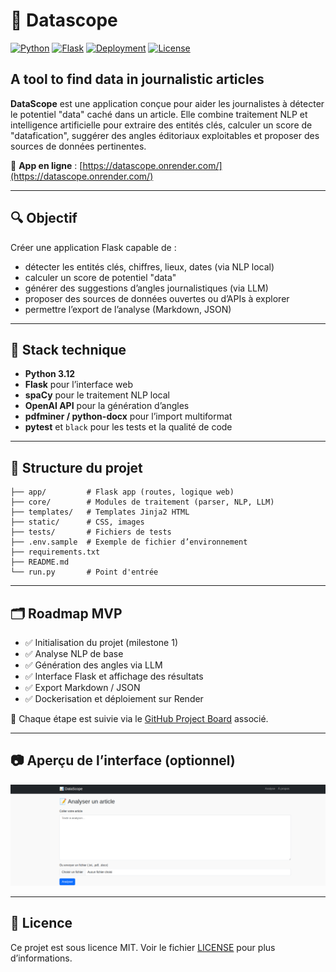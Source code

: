 # 🧠 Datascope

[![Python](https://img.shields.io/badge/python-3.12-blue.svg)](https://www.python.org/downloads/release/python-3120/)
[![Flask](https://img.shields.io/badge/flask-2.x-lightgrey)](https://flask.palletsprojects.com/)
[![Deployment](https://img.shields.io/badge/deployed-Render-success)](https://datascope.onrender.com/)
[![License](https://img.shields.io/badge/license-MIT-green)](LICENSE)

## A tool to find data in journalistic articles

**DataScope** est une application conçue pour aider les journalistes à détecter le potentiel "data" caché dans un article. Elle combine traitement NLP et intelligence artificielle pour extraire des entités clés, calculer un score de "datafication", suggérer des angles éditoriaux exploitables et proposer des sources de données pertinentes.

🔗 **App en ligne** : [https://datascope.onrender.com/](https://datascope.onrender.com/)

---

## 🔍 Objectif

Créer une application Flask capable de :
- détecter les entités clés, chiffres, lieux, dates (via NLP local)
- calculer un score de potentiel "data"
- générer des suggestions d’angles journalistiques (via LLM)
- proposer des sources de données ouvertes ou d’APIs à explorer
- permettre l’export de l’analyse (Markdown, JSON)

---

## 🚀 Stack technique

- **Python 3.12**
- **Flask** pour l’interface web
- **spaCy** pour le traitement NLP local
- **OpenAI API** pour la génération d’angles
- **pdfminer / python-docx** pour l’import multiformat
- **pytest** et `black` pour les tests et la qualité de code

---

## 🧩 Structure du projet

```
├── app/         # Flask app (routes, logique web)
├── core/        # Modules de traitement (parser, NLP, LLM)
├── templates/   # Templates Jinja2 HTML
├── static/      # CSS, images
├── tests/       # Fichiers de tests
├── .env.sample  # Exemple de fichier d’environnement
├── requirements.txt
├── README.md
└── run.py       # Point d'entrée
```

---

## 🗂️ Roadmap MVP

- ✅ Initialisation du projet (milestone 1)
- ✅ Analyse NLP de base
- ✅ Génération des angles via LLM
- ✅ Interface Flask et affichage des résultats
- ✅ Export Markdown / JSON
- ✅ Dockerisation et déploiement sur Render

🎯 Chaque étape est suivie via le [GitHub Project Board](https://github.com/hericlibong/Datascope/projects) associé.

---

## 📷 Aperçu de l’interface (optionnel)

![accueil](medias/datascope_1.png)

---

## 📄 Licence

Ce projet est sous licence MIT. Voir le fichier [LICENSE](LICENSE) pour plus d’informations.
